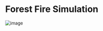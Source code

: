 # Forest Fire Simulation
![image](https://user-images.githubusercontent.com/76401566/141695984-b885775f-c72f-4f4b-b2f0-d926f93790cb.png)
